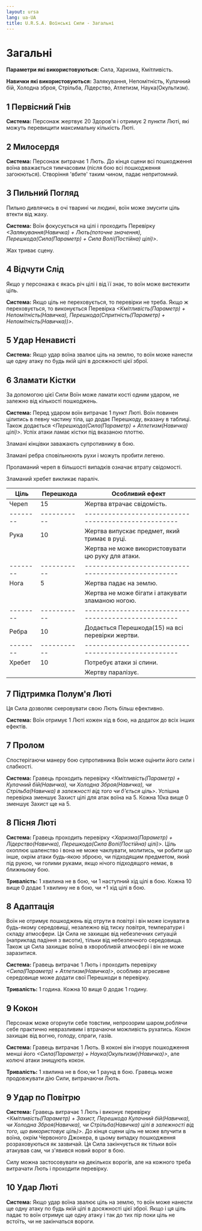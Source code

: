 ```yaml
---
layout: ursa
lang: ua-UA
title: U.R.S.A. Воїнські Сили - Загальні
---
```


<div id="nav-placeholder"></div>
<script>
$(function(){
  $("#nav-placeholder").load("/ursa_doc/navbar.html");
});
</script>

# Загальні

**Параметри які використовуються:** Сила, Харизма, Кмітливість.

**Навички які використовуються:** Залякування, Непомітність, Кулачний бій,
Холодна зброя, Стрільба, Лідерство, Атлетизм, Наука(Окультизм).

## 1 Первісний Гнів

**Система:** Персонаж жертвує 20 Здоров'я і отримує 2 пункти Люті, які
можуть перевищити максимальну кількість Люті.

## 2 Милосердя

**Система:** Персонаж витрачає 1 Лють. До кінця сцени всі пошкодження
воїна вважається тимчасовим (після бою всі пошкодження загоюються).
Створіння 'вбите' таким чином, падає непритомний.

## 3 Пильний Погляд

Пильно дивлячись в очі тварині чи людині, воїн може змусити ціль втекти
від жаху.

**Система:** Воїн фокусується на цілі і проходить Перевірку
*<Залякування(Навичка) + Лють(поточне значення), Перешкода(Сила(Параметр) + Сила Волі(Постійна) цілі)>*.

Жах триває сцену.

## 4 Відчути Слід

Якщо у персонажа є якась річ цілі і від її знає, то воїн може вистежити
ціль.

**Система:** Якщо ціль не переховується, то перевірки не треба. Якщо ж
переховується, то виконується Перевірка
*<Кмітливість(Параметр) + Непомітність(Навичка), Перешкода(Спритність(Параметр) + Непомітність(Навичка))>*.

## 5 Удар Ненависті

**Система:** Якщо удар воїна звалює ціль на землю, то воїн може нанести
ще одну атаку по будь якій цілі в досяжності цієї зброї.

## 6 Зламати Кістки

За допомогою цієї Сили Воїн може ламати кості одним ударом, не залежно
від кількості пошкоджень.

**Система:** Перед ударом воїн витрачає 1 пункт Люті. Воїн повинен
цілитись в певну частину тіла, що додає Перешкоду, вказану в таблиці.
Також додається *<Перешкода(Сила(Параметр) + Атлетизм(Навичка) цілі)>*.
Успіх атаки ламає кістки під вказаною плоттю.

Зламані кінцівки заважають супротивнику в бою.

Зламані ребра сповільнюють рухи і можуть пробити легеню.

Проламаний череп в більшості випадків означає втрату свідомості.

Зламаний хребет викликає параліч.

| Ціль   | Перешкода | Особливий ефект                                   |
|--------|-----------|---------------------------------------------------|
| Череп  | 15        | Жертва втрачає свідомість.                        |
|--------|-----------|---------------------------------------------------|
| Рука   | 10        | Жертва випускає предмет, який тримає в руці.      |
|        |           | Жертва не може використовувати цю руку для атаки. |
|--------|-----------|---------------------------------------------------|
| Нога   | 5         | Жертва падає на землю.                            |
|        |           | Жертва не може бігати і атакувати зламаною ногою. |
|--------|-----------|---------------------------------------------------|
| Ребра  | 10        | Додається Перешкода(15) на всі перевірки жертви.  |
|--------|-----------|---------------------------------------------------|
| Хребет | 10        | Потребує атаки зі спини.                          |
|        |           | Жертву паралізує.                                 |

## 7 Підтримка Полум'я Люті

Ця Сила дозволяє скеровувати свою Лють більш ефективно.

**Система:** Воїн отримує 1 Люті кожен хід в бою, на додаток до всіх
інших ефектів.

## 7 Пролом

Спостерігаючи манеру бою супротивника Воїн може оцінити його сили і
слабкості.

**Система:** Гравець проходить перевірку *<Кмітливість(Параметр) +
Кулачний бій(Навичка), чи Холодна Зброя(Навичка), чи Стрільба(Навичка) в
залежності від того чи б'ється ціль>*.
Успішна перевірка зменшує Захист цілі для атак воїна на 5. Кожна 10ка
вище 0 зменшує Захист ще на 5.

## 8 Пісня Люті

**Система:** Гравець проходить перевірку *<Харизма(Параметр) +
Лідерство(Навичка), Перешкода(Сила Волі(Постійна) цілі)>*.
Ціль охоплює шаленство і вона не може чаклувати, молитись, чи робити що
інше, окрім атаки будь-якою зброєю, чи підходящим предметом, який під
рукою, чи голими руками, якщо нічого підходящого немає, в ближньому бою.

**Тривалість:** 1 хвилина не в бою, чи 1 наступний хід цілі в бою. Кожна
10 вище 0 додає 1 хвилину не в бою, чи +1 хід цілі в бою.

## 8 Адаптація

Воїн не отримує пошкоджень від отрути в повітрі і він може існувати в
будь-якому середовищі, незалежно від тиску повітря, температури і складу
атмосфери. Ця Сила не захищає від небезпечних ситуацій (наприклад
падіння з висоти), тільки від небезпечного середовища. Також ця Сила
захищає воїна в хворобливій атмосфері і він не може заразитися.

**Система:** Гравець витрачає 1 Лють і проходить перевірку
*<Сила(Параметр) + Атлетизм(Навичка)>*, особливо агресивне середовище
може додати свої Перешкоди в перевірку.

**Тривалість:** 1 година. Кожна 10 вище 0 додає 1 годину.

## 9 Кокон

Персонаж може огорнути себе товстим, непрозорим шаром,роблячи себе
практично невразливим і втрачаючи можливість рухатись. Кокон захищає від
вогню, голоду, спраги, газів.

**Система:** Гравець витрачає 1 Лють. В коконі він ігнорує пошкодження
менші його *<Сила(Параметр) + Наука(Окультизм)(Навичка)>*, але колючі
атаки знищують кокон.

**Тривалість:** 1 хвилина не в бою,чи 1 раунд в бою. Гравець може
продовжувати дію Сили, витрачаючи Лють.

## 9 Удар по Повітрю

**Система:** Гравець витрачає 1 Лють і виконує перевірку
*<Кмітливість(Параметр) + Захист, Перешкода Кулачний бій(Навичка), чи
Холодна Зброя(Навичка), чи Стрільба(Навичка) цілі в залежності від того,
що використовує ціль)>*. До кінця сцени ціль не може влучити в воїна,
окрім Червоного Джокера, в цьому випадку пошкодження розраховуються як
зазвичай. Ця Сила закінчується як тільки воїн атакував сам, чи з'явився
новий ворог в бою.

Силу можна застосовувати на декількох ворогів, але на кожного треба
витрачати Лють і проходити перевірку.

## 10 Удар Люті

**Система:** Якщо удар воїна звалює ціль на землю, то воїн може нанести
ще одну атаку по будь якій цілі в досяжності цієї зброї. Якщо і ця ціль
падає то воїн отримує ще одну атаку і так до тих пір поки ціль не
встоїть, чи не закінчаться вороги.

